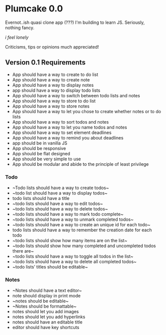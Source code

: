 # Plumcake 0.0
Evernot..ish quasi clone app (???) I'm building to learn JS. Seriously, nothing fancy.

_i feel lonely_

Criticisms, tips or opinions much appreciated!

## Version 0.1 Requirements

* App should have a way to create to do list
* App should have a way to create note
* App should have a way to display notes
* app should have a way to display todo lists
* App should have a way to switch between todo lists and notes
* App should have a way to store to do list
* App should have a way to store notes
* App should have a way to let you chose to create whether notes or to do lists
* App should have a way to sort todos and notes
* App should have a way to let you name todos and notes 
* App should have a way to set element deadlines
* App should have a way to remind you about deadlines
* app should be in vanilla JS
* App should be responsive
* App should be flat designed
* App should be very simple to use
* App should be modular and abide to  the principle of least privilege  

### Todo
* ~Todo lists should have a way to create todos~
* ~todo list should have a way to display todos~
* todo lists should have a title
* ~todo lists should have a way to edit todos~
* ~todo lists should have a way to delete todos~
* ~todo lists should have a way to mark todo complete~
* ~todo lists should have a way to unmark completed todos~
* ~todo lists should have a way to create an unique id for each todo~
* todo lists should have a way to remember the creation date for each todo
* ~todo lists should show how many items are on the list~
* ~todo lists should show how many completed and uncompleted todos there are~
* ~todo lists should have a way to toggle all todos in the list~
* ~todo lists should have a way to delete all completed todos~
* ~todo lists’ titles should be editable~

### Notes
* ~Notes should have a text editor~
* note should display in print mode
* ~notes should be editable~
* ~Notes should be formattable~
* notes should let you add images
* notes should let you add hyperlinks
* notes should have an editable title
* editor should have key shortcuts
